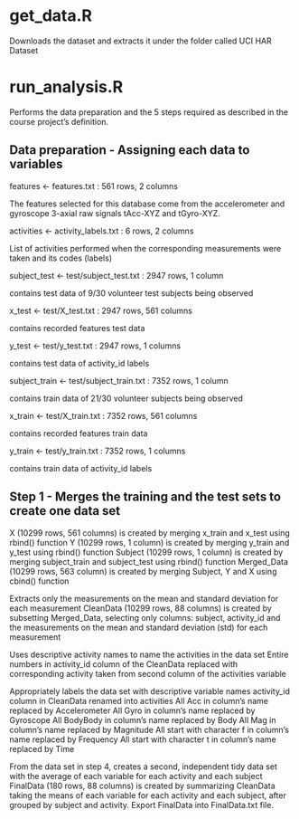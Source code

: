 # get_data.R 
Downloads the dataset and extracts it under the folder called UCI HAR Dataset

# run_analysis.R 
Performs the data preparation and the 5 steps required as described in the course project’s definition.

## Data preparation - Assigning each data to variables
features <- features.txt : 561 rows, 2 columns

The features selected for this database come from the accelerometer and gyroscope 3-axial raw signals tAcc-XYZ and tGyro-XYZ.

activities <- activity_labels.txt : 6 rows, 2 columns

List of activities performed when the corresponding measurements were taken and its codes (labels)

subject_test <- test/subject_test.txt : 2947 rows, 1 column

contains test data of 9/30 volunteer test subjects being observed

x_test <- test/X_test.txt : 2947 rows, 561 columns

contains recorded features test data

y_test <- test/y_test.txt : 2947 rows, 1 columns

contains test data of activity_id labels

subject_train <- test/subject_train.txt : 7352 rows, 1 column

contains train data of 21/30 volunteer subjects being observed

x_train <- test/X_train.txt : 7352 rows, 561 columns

contains recorded features train data

y_train <- test/y_train.txt : 7352 rows, 1 columns

contains train data of activity_id labels

## Step 1 - Merges the training and the test sets to create one data set
X (10299 rows, 561 columns) is created by merging x_train and x_test using rbind() function
Y (10299 rows, 1 column) is created by merging y_train and y_test using rbind() function
Subject (10299 rows, 1 column) is created by merging subject_train and subject_test using rbind() function
Merged_Data (10299 rows, 563 column) is created by merging Subject, Y and X using cbind() function

Extracts only the measurements on the mean and standard deviation for each measurement
CleanData (10299 rows, 88 columns) is created by subsetting Merged_Data, selecting only columns: subject, activity_id and the measurements on the mean and standard deviation (std) for each measurement

Uses descriptive activity names to name the activities in the data set
Entire numbers in activity_id column of the CleanData replaced with corresponding activity taken from second column of the activities variable

Appropriately labels the data set with descriptive variable names
activity_id column in CleanData renamed into activities
All Acc in column’s name replaced by Accelerometer
All Gyro in column’s name replaced by Gyroscope
All BodyBody in column’s name replaced by Body
All Mag in column’s name replaced by Magnitude
All start with character f in column’s name replaced by Frequency
All start with character t in column’s name replaced by Time

From the data set in step 4, creates a second, independent tidy data set with the average of each variable for each activity and each subject
FinalData (180 rows, 88 columns) is created by summarizing CleanData taking the means of each variable for each activity and each subject, after grouped by subject and activity.
Export FinalData into FinalData.txt file.